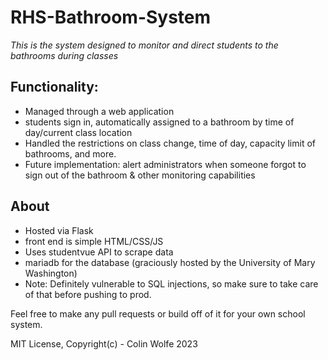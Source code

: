 # RHS-Bathroom-System

*This is the system designed to monitor and direct students to the bathrooms during classes*

## Functionality:
+ Managed through a web application
+ students sign in, automatically assigned to a bathroom by time of day/current class location
+ Handled the restrictions on class change, time of day, capacity limit of bathrooms, and more.
+ Future implementation: alert administrators when someone forgot to sign out of the bathroom & other monitoring capabilities

## About
+ Hosted via Flask
+ front end is simple HTML/CSS/JS
+ Uses studentvue API to scrape data
+ mariadb for the database (graciously hosted by the University of Mary Washington)
+ Note: Definitely vulnerable to SQL injections, so make sure to take care of that before pushing to prod.

Feel free to make any pull requests or build off of it for your own school system. 

MIT License, Copyright(c) - Colin Wolfe 2023

